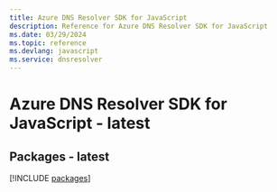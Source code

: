 ```yaml
---
title: Azure DNS Resolver SDK for JavaScript
description: Reference for Azure DNS Resolver SDK for JavaScript
ms.date: 03/29/2024
ms.topic: reference
ms.devlang: javascript
ms.service: dnsresolver
---
```

# Azure DNS Resolver SDK for JavaScript - latest
## Packages - latest
[!INCLUDE [packages](dns-resolver-index.md)]